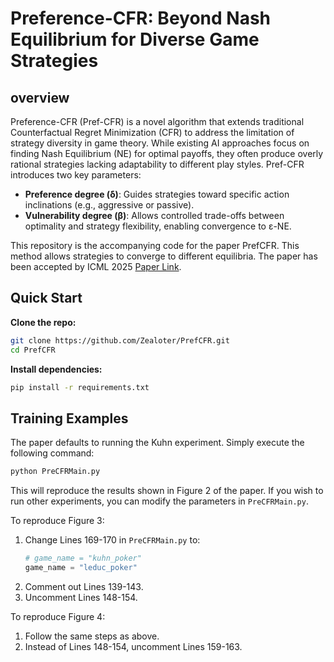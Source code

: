# Preference-CFR: Beyond Nash Equilibrium for Diverse Game Strategies

## overview
Preference-CFR (Pref-CFR) is a novel algorithm that extends traditional Counterfactual Regret Minimization (CFR) to address the limitation of strategy diversity in game theory. While existing AI approaches focus on finding Nash Equilibrium (NE) for optimal payoffs, they often produce overly rational strategies lacking adaptability to different play styles. Pref-CFR introduces two key parameters:
- **Preference degree (δ)**: Guides strategies toward specific action inclinations (e.g., aggressive or passive).
- **Vulnerability degree (β)**: Allows controlled trade-offs between optimality and strategy flexibility, enabling convergence to ε-NE.

This repository is the accompanying code for the paper PrefCFR. This method allows strategies to converge to different equilibria. The paper has been accepted by ICML 2025 [Paper Link](https://openreview.net/forum?id=beBNOZP5Tk&referrer=%5BAuthor%20Console%5D(%2Fgroup%3Fid%3DICML.cc%2F2025%2FConference%2FAuthors%23your-submissions)).
## Quick Start
**Clone the repo:**
```bash
git clone https://github.com/Zealoter/PrefCFR.git
cd PrefCFR
```
**Install dependencies:**
```bash
pip install -r requirements.txt
```

## Training Examples


The paper defaults to running the Kuhn experiment. Simply execute the following command:

```bash
python PreCFRMain.py
```

This will reproduce the results shown in Figure 2 of the paper. If you wish to run other experiments, you can modify the parameters in `PreCFRMain.py`.

To reproduce Figure 3:
1. Change Lines 169-170 in `PreCFRMain.py` to:
   ```python
   # game_name = "kuhn_poker"
   game_name = "leduc_poker"
   ```
2. Comment out Lines 139-143.
3. Uncomment Lines 148-154.

To reproduce Figure 4:
1. Follow the same steps as above.
2. Instead of Lines 148-154, uncomment Lines 159-163.



